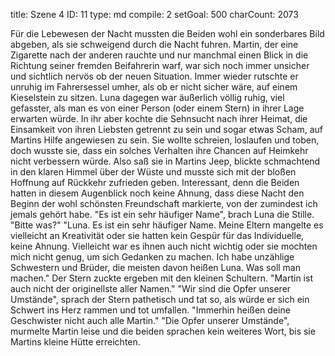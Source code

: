 title:          Szene 4
ID:             11
type:           md
compile:        2
setGoal:        500
charCount:      2073


Für die Lebewesen der Nacht mussten die Beiden wohl ein sonderbares Bild abgeben, als sie schweigend durch die Nacht fuhren. Martin, der eine Zigarette nach der anderen rauchte und nur manchmal einen Blick in die Richtung seiner fremden Beifahrerin warf, war sich noch immer unsicher und sichtlich nervös ob der neuen Situation. Immer wieder rutschte er unruhig im Fahrersessel umher, als ob er nicht sicher wäre, auf einem Kieselstein zu sitzen.
Luna dagegen war äußerlich völlig ruhig, viel gefasster, als man es von einer Person (oder einem Stern) in ihrer Lage erwarten würde. In ihr aber kochte die Sehnsucht nach ihrer Heimat, die Einsamkeit von ihren Liebsten getrennt zu sein und sogar etwas Scham, auf Martins Hilfe angewiesen zu sein. Sie wollte schreien, loslaufen und toben, doch wusste sie, dass ein solches Verhalten ihre Chancen auf Heimkehr nicht verbessern würde. Also saß sie in Martins Jeep, blickte schmachtend in den klaren Himmel über der Wüste und musste sich mit der bloßen Hoffnung auf Rückkehr zufrieden geben.
Interessant, denn die Beiden hatten in diesem Augenblick noch keine Ahnung, dass diese Nacht den Beginn der wohl schönsten Freundschaft markierte, von der zumindest ich jemals gehört habe.
"Es ist ein sehr häufiger Name", brach Luna die Stille.
"Bitte was?"
"Luna. Es ist ein sehr häufiger Name. Meine Eltern mangelte es vielleicht an Kreativität oder sie hatten kein Gespür für das Individuelle, keine Ahnung. Vielleicht war es ihnen auch nicht wichtig oder sie mochten mich nicht genug, um sich Gedanken zu machen. Ich habe unzählige Schwestern und Brüder, die meisten davon heißen Luna. Was soll man machen." Der Stern zuckte ergeben mit den kleinen Schultern.
"Martin ist auch nicht der originellste aller Namen."
"Wir sind die Opfer unserer Umstände", sprach der Stern pathetisch und tat so, als würde er sich ein Schwert ins Herz rammen und tot umfallen. "Immerhin heißen deine Geschwister nicht auch alle Martin."
"Die Opfer unserer Umstände", murmelte Martin leise und die beiden sprachen kein weiteres Wort, bis sie Martins kleine Hütte erreichten.
